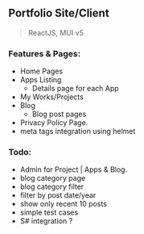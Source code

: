 
## Portfolio Site/Client

>ReactJS, MUI v5

### Features & Pages:
- Home Pages
- Apps Listing
    - Details page for each App
- My Works/Projects
- Blog
    - Blog post pages
- Privacy Policy Page.
- meta tags integration using helmet

### Todo:
- Admin for Project | Apps & Blog. 
- blog category page
- blog category filter
- filter by post date/year
- show only recent 10 posts
- simple test cases
- S# integration ?